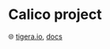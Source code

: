 # Calico project

🌐 [tigera.io](https://www.tigera.io/project-calico/), [docs](https://docs.tigera.io/calico/latest/about)
